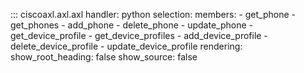 ::: ciscoaxl.axl.axl
    handler: python
    selection:
      members:
        - get_phone
        - get_phones
        - add_phone
        - delete_phone
        - update_phone
        - get_device_profile
        - get_device_profiles
        - add_device_profile
        - delete_device_profile
        - update_device_profile
    rendering:
      show_root_heading: false
      show_source: false